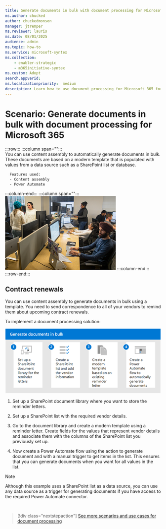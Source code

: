 ```yaml
---
title: Generate documents in bulk with document processing for Microsoft 365
ms.author: chucked
author: chuckedmonson
manager: jtremper
ms.reviewer: lauris
ms.date: 08/01/2025
audience: admin
ms.topic: how-to
ms.service: microsoft-syntex
ms.collection: 
    - enabler-strategic
    - m365initiative-syntex
ms.custom: Adopt
search.appverid: 
ms.localizationpriority:  medium
description: Learn how to use document processing for Microsoft 365 for generating documents in bulk.
---
```


# Scenario: Generate documents in bulk with document processing for Microsoft 365

:::row:::
   :::column span="":::      
      You can use content assembly to automatically generate documents in bulk. These documents are based on a modern template that is populated with values from a data source such as a SharePoint list or database.

      Features used:
      - Content assembly 
      - Power Automate  
   :::column-end:::
   :::column span="":::
      ![Image of a generic business people in a busy office setting.](../media/content-understanding/uc-bulk-content-assembly.png)
   :::column-end:::
:::row-end:::

## Contract renewals

You can use content assembly to generate documents in bulk using a template. You need to send correspondence to all of your vendors to remind them about upcoming contract renewals.

To implement a document processing solution:

   ![Diagram showing the steps to generate documents in bulk using document processing](../media/content-understanding/scenario-generate-documents-bulk.png)

1. Set up a SharePoint document library where you want to store the reminder letters.  

2. Set up a SharePoint list with the required vendor details.  

3. Go to the document library and create a modern template using a reminder letter. Create fields for the values that represent vendor details and associate them with the columns of the SharePoint list you previously set up.  

4. Now create a Power Automate flow using the action to generate document and with a manual trigger to get items in the list. This ensures that you can generate documents when you want for all values in the list.  

> [!Note]
> Although this example uses a SharePoint list as a data source, you can use any data source as a trigger for generating documents if you have access to the required Power Automate connector.  

<br>

> [!div class="nextstepaction"]
> [See more scenarios and use cases for document processing](adoption-scenarios.md)
